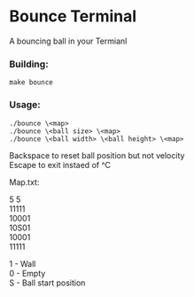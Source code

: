 # Bounce Terminal

A bouncing ball in your Termianl

### Building:
`make bounce`

### Usage:
```
./bounce \<map>
./bounce \<ball size> \<map>
./bounce \<ball width> \<ball height> \<map>
```
Backspace to reset ball position but not velocity  
Escape to exit instaed of ^C

Map.txt:

5 5  
11111  
10001  
10S01  
10001  
11111  

1 - Wall  
0 - Empty  
S - Ball start position
